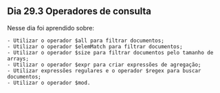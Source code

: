 ## Dia 29.3 Operadores de consulta

Nesse dia foi aprendido sobre:

    - Utilizar o operador $all para filtrar documentos;
    - Utilizar o operador $elemMatch para filtrar documentos;
    - Utilizar o operador $size para filtrar documentos pelo tamanho de arrays;
    - Utilizar o operador $expr para criar expressões de agregação;
    - Utilizar expressões regulares e o operador $regex para buscar documentos;
    - Utilizar o operador $mod.
